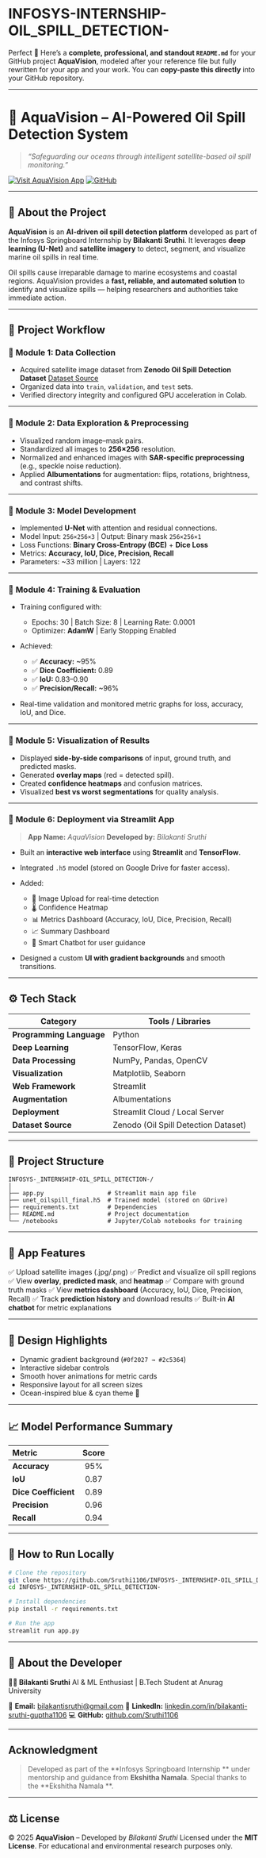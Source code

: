 # INFOSYS-INTERNSHIP-OIL_SPILL_DETECTION-
Perfect 🌊
Here’s a **complete, professional, and standout `README.md`** for your GitHub project **AquaVision**, modeled after your reference file but fully rewritten for your app and your work.
You can **copy-paste this directly** into your GitHub repository.

---

# 🌊 **AquaVision – AI-Powered Oil Spill Detection System**

> *“Safeguarding our oceans through intelligent satellite-based oil spill monitoring.”*

[![Visit AquaVision App](https://img.shields.io/badge/🌐_Visit_App-Streamlit-blue?style=for-the-badge)](https://aquavision.streamlit.app/)
[![GitHub](https://img.shields.io/badge/GitHub-Repository-black?style=for-the-badge\&logo=github)](https://github.com/Sruthi1106/INFOSYS-_INTERNSHIP-OIL_SPILL_DETECTION-)

---

## 🧠 **About the Project**

**AquaVision** is an **AI-driven oil spill detection platform** developed as part of the Infosys Springboard Internship by **Bilakanti Sruthi**.
It leverages **deep learning (U-Net)** and **satellite imagery** to detect, segment, and visualize marine oil spills in real time.

Oil spills cause irreparable damage to marine ecosystems and coastal regions. AquaVision provides a **fast, reliable, and automated solution** to identify and visualize spills — helping researchers and authorities take immediate action.

---

## 🧩 **Project Workflow**

### 🔹 **Module 1: Data Collection**

* Acquired satellite image dataset from **Zenodo Oil Spill Detection Dataset**
  [Dataset Source](https://zenodo.org/records/10555314)
* Organized data into `train`, `validation`, and `test` sets.
* Verified directory integrity and configured GPU acceleration in Colab.

---

### 🔹 **Module 2: Data Exploration & Preprocessing**

* Visualized random image–mask pairs.
* Standardized all images to **256×256** resolution.
* Normalized and enhanced images with **SAR-specific preprocessing** (e.g., speckle noise reduction).
* Applied **Albumentations** for augmentation: flips, rotations, brightness, and contrast shifts.

---

### 🔹 **Module 3: Model Development**

* Implemented **U-Net** with attention and residual connections.
* Model Input: `256×256×3` | Output: Binary mask `256×256×1`
* Loss Functions: **Binary Cross-Entropy (BCE)** + **Dice Loss**
* Metrics: **Accuracy, IoU, Dice, Precision, Recall**
* Parameters: ~33 million | Layers: 122

---

### 🔹 **Module 4: Training & Evaluation**

* Training configured with:

  * Epochs: 30 | Batch Size: 8 | Learning Rate: 0.0001
  * Optimizer: **AdamW** | Early Stopping Enabled
* Achieved:

  * ✅ **Accuracy:** ~95%
  * ✅ **Dice Coefficient:** 0.89
  * ✅ **IoU:** 0.83–0.90
  * ✅ **Precision/Recall:** ~96%
* Real-time validation and monitored metric graphs for loss, accuracy, IoU, and Dice.

---

### 🔹 **Module 5: Visualization of Results**

* Displayed **side-by-side comparisons** of input, ground truth, and predicted masks.
* Generated **overlay maps** (red = detected spill).
* Created **confidence heatmaps** and confusion matrices.
* Visualized **best vs worst segmentations** for quality analysis.

---

### 🔹 **Module 6: Deployment via Streamlit App**

> **App Name:** *AquaVision*
> **Developed by:** *Bilakanti Sruthi*

* Built an **interactive web interface** using **Streamlit** and **TensorFlow**.
* Integrated `.h5` model (stored on Google Drive for faster access).
* Added:

  * 📸 Image Upload for real-time detection
  * 🌡 Confidence Heatmap
  * 📊 Metrics Dashboard (Accuracy, IoU, Dice, Precision, Recall)
  * 📈 Summary Dashboard
  * 🤖 Smart Chatbot for user guidance
* Designed a custom **UI with gradient backgrounds** and smooth transitions.

---

## ⚙️ **Tech Stack**

| Category                 | Tools / Libraries                    |
| ------------------------ | ------------------------------------ |
| **Programming Language** | Python                               |
| **Deep Learning**        | TensorFlow, Keras                    |
| **Data Processing**      | NumPy, Pandas, OpenCV                |
| **Visualization**        | Matplotlib, Seaborn                  |
| **Web Framework**        | Streamlit                            |
| **Augmentation**         | Albumentations                       |
| **Deployment**           | Streamlit Cloud / Local Server       |
| **Dataset Source**       | Zenodo (Oil Spill Detection Dataset) |

---

## 🧭 **Project Structure**

```
INFOSYS-_INTERNSHIP-OIL_SPILL_DETECTION-/
│
├── app.py                  # Streamlit main app file
├── unet_oilspill_final.h5  # Trained model (stored on GDrive)
├── requirements.txt        # Dependencies
├── README.md               # Project documentation
└── /notebooks              # Jupyter/Colab notebooks for training
```

---

## 🌟 **App Features**

✅ Upload satellite images (.jpg/.png)
✅ Predict and visualize oil spill regions
✅ View **overlay**, **predicted mask**, and **heatmap**
✅ Compare with ground truth masks
✅ View **metrics dashboard** (Accuracy, IoU, Dice, Precision, Recall)
✅ Track **prediction history** and download results
✅ Built-in **AI chatbot** for metric explanations

---

## 🎨 **Design Highlights**

* Dynamic gradient background (`#0f2027 → #2c5364`)
* Interactive sidebar controls
* Smooth hover animations for metric cards
* Responsive layout for all screen sizes
* Ocean-inspired blue & cyan theme 🌊

---

## 📈 **Model Performance Summary**

| Metric               | Score |
| :------------------- | :---: |
| **Accuracy**         |  95%  |
| **IoU**              |  0.87 |
| **Dice Coefficient** |  0.89 |
| **Precision**        |  0.96 |
| **Recall**           |  0.94 |

---

## 🧪 **How to Run Locally**

```bash
# Clone the repository
git clone https://github.com/Sruthi1106/INFOSYS-_INTERNSHIP-OIL_SPILL_DETECTION-.git
cd INFOSYS-_INTERNSHIP-OIL_SPILL_DETECTION-

# Install dependencies
pip install -r requirements.txt

# Run the app
streamlit run app.py
```

---

## 💬 **About the Developer**

**👩‍💻 Bilakanti Sruthi**
AI & ML Enthusiast | B.Tech Student at Anurag University

📧 **Email:** [bilakantisruthi@gmail.com](mailto:bilakantisruthi@gmail.com)
🔗 **LinkedIn:** [linkedin.com/in/bilakanti-sruthi-guptha1106](https://www.linkedin.com/in/bilakanti-sruthi-guptha1106/)
💻 **GitHub:** [github.com/Sruthi1106](https://github.com/Sruthi1106)

---

##  **Acknowledgment**

> Developed as part of the **Infosys Springboard Internship ** under mentorship and guidance from **Ekshitha Namala**.
> Special thanks to the **Ekshitha Namala **.

---

## ⚖️ **License**

© 2025 **AquaVision** – Developed by *Bilakanti Sruthi*
Licensed under the **MIT License**.
For educational and environmental research purposes only.

